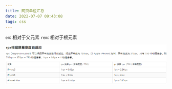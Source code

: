 ```yaml
---
title: 网页单位汇总
date: 2022-07-07 09:43:08
tags: css
---
```


`em`: 相对于父元素
`rem`: 相对于根元素

![header]( img/网页单位.png)

